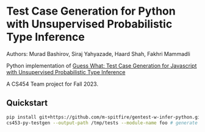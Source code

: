 # Test Case Generation for Python with Unsupervised Probabilistic Type Inference

Authors: Murad Bashirov, Siraj Yahyazade, Haard Shah, Fakhri Mammadli

Python implementation of [Guess What: Test Case Generation for Javascript with Unsupervised Probabilistic Type Inference](https://doi.org/10.1007/978-3-031-21251-2_5)

A CS454 Team project for Fall 2023.

## Quickstart

```sh
pip install git+https://github.com/m-spitfire/gentest-w-infer-python.git
cs453-py-testgen --output-path /tmp/tests --module-name foo # generate test for foo.py in /tmp/tests
```
